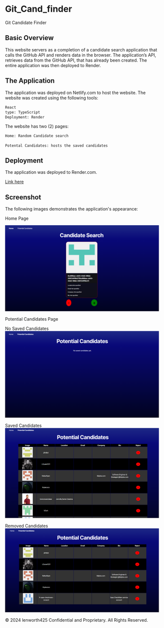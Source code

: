 # Git_Cand_finder
Git Candidate Finder

## Basic Overview
This website servers as a completion of a candidate search application that calls the GitHub API and renders data in the browser. The application’s API, retrieves data from the GitHub API, that has already been created. The entire application was then deployed to Render.



## The Application

The application was deployed on Netlify.com to host the website. The website was created using the following tools: 

    React
    type: TypeScript
    Deployment: Render

The website  has two (2) pages:

    Home: Random Candidate search

    Potental Candidates: hosts the saved candidates


## Deployment

The application was deployed to Render.com.

[Link here](https://git-cand-finder.onrender.com)

    
## Screenshot
The following images demonstrates the application's appearance:

Home Page

![Screenshot1](./public/images/Home.png)

Potential Candidates Page

No Saved Candidates
![Screenshot2](./public/images/PotBlank.png)

Saved Candidates
![Screenshot3](./public/images/PotPop.png)

Removed Candidates
![Screenshot4](./public/images/PotRem.png)


© 2024 lenworth425 Confidential and Proprietary. All Rights Reserved.